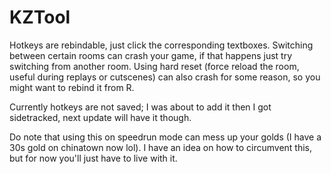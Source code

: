 # KZTool

Hotkeys are rebindable, just click the corresponding textboxes. Switching between certain rooms can crash your game, if that happens just try switching from another room. Using hard reset (force reload the room, useful during replays or cutscenes) can also crash for some reason, so you might want to rebind it from R.

Currently hotkeys are not saved; I was about to add it then I got sidetracked, next update will have it though.

Do note that using this on speedrun mode can mess up your golds (I have a 30s gold on chinatown now lol). I have an idea on how to circumvent this, but for now you'll just have to live with it.
